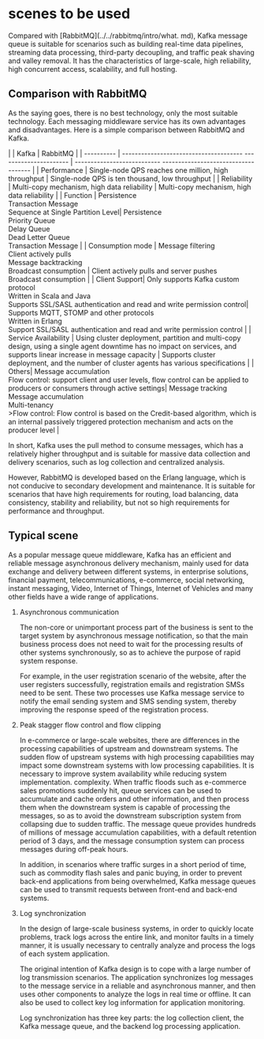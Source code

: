 # scenes to be used

Compared with [RabbitMQ](../../rabbitmq/intro/what. md), Kafka message queue is suitable for scenarios such as building real-time data pipelines, streaming data processing, third-party decoupling, and traffic peak shaving and valley removal. It has the characteristics of large-scale, high reliability, high concurrent access, scalability, and full hosting.

## Comparison with RabbitMQ

As the saying goes, there is no best technology, only the most suitable technology. Each messaging middleware service has its own advantages and disadvantages. Here is a simple comparison between RabbitMQ and Kafka.

| | Kafka | RabbitMQ |
| ---------- | -------------------------------------- ---------------------- | --------------------------- ------------------------------------ |
| Performance | Single-node QPS reaches one million, high throughput | Single-node QPS is ten thousand, low throughput |
| Reliability | Multi-copy mechanism, high data reliability | Multi-copy mechanism, high data reliability |
| Function | Persistence<br />Transaction Message<br />Sequence at Single Partition Level| Persistence<br />Priority Queue<br />Delay Queue<br />Dead Letter Queue<br />Transaction Message |
| Consumption mode | Message filtering<br />Client actively pulls<br />Message backtracking<br />Broadcast consumption | Client actively pulls and server pushes<br />Broadcast consumption |
| Client Support| Only supports Kafka custom protocol<br />Written in Scala and Java<br />Supports SSL/SASL authentication and read and write permission control| Supports MQTT, STOMP and other protocols<br />Written in Erlang <br />Support SSL/SASL authentication and read and write permission control |
| Service Availability | Using cluster deployment, partition and multi-copy design, using a single agent downtime has no impact on services, and supports linear increase in message capacity | Supports cluster deployment, and the number of cluster agents has various specifications |
| Others| Message accumulation<br />Flow control: support client and user levels, flow control can be applied to producers or consumers through active settings| Message tracking<br />Message accumulation<br />Multi-tenancy<br /> >Flow control: Flow control is based on the Credit-based algorithm, which is an internal passively triggered protection mechanism and acts on the producer level |

In short, Kafka uses the pull method to consume messages, which has a relatively higher throughput and is suitable for massive data collection and delivery scenarios, such as log collection and centralized analysis.

However, RabbitMQ is developed based on the Erlang language, which is not conducive to secondary development and maintenance. It is suitable for scenarios that have high requirements for routing, load balancing, data consistency, stability and reliability, but not so high requirements for performance and throughput.

## Typical scene

As a popular message queue middleware, Kafka has an efficient and reliable message asynchronous delivery mechanism, mainly used for data exchange and delivery between different systems, in enterprise solutions, financial payment, telecommunications, e-commerce, social networking, instant messaging, Video, Internet of Things, Internet of Vehicles and many other fields have a wide range of applications.

1. Asynchronous communication

    The non-core or unimportant process part of the business is sent to the target system by asynchronous message notification, so that the main business process does not need to wait for the processing results of other systems synchronously, so as to achieve the purpose of rapid system response.

    For example, in the user registration scenario of the website, after the user registers successfully, registration emails and registration SMSs need to be sent. These two processes use Kafka message service to notify the email sending system and SMS sending system, thereby improving the response speed of the registration process.

2. Peak stagger flow control and flow clipping

    In e-commerce or large-scale websites, there are differences in the processing capabilities of upstream and downstream systems. The sudden flow of upstream systems with high processing capabilities may impact some downstream systems with low processing capabilities. It is necessary to improve system availability while reducing system implementation. complexity.
    When traffic floods such as e-commerce sales promotions suddenly hit, queue services can be used to accumulate and cache orders and other information, and then process them when the downstream system is capable of processing the messages, so as to avoid the downstream subscription system from collapsing due to sudden traffic.
    The message queue provides hundreds of millions of message accumulation capabilities, with a default retention period of 3 days, and the message consumption system can process messages during off-peak hours.

    In addition, in scenarios where traffic surges in a short period of time, such as commodity flash sales and panic buying, in order to prevent back-end applications from being overwhelmed, Kafka message queues can be used to transmit requests between front-end and back-end systems.

3. Log synchronization

    In the design of large-scale business systems, in order to quickly locate problems, track logs across the entire link, and monitor faults in a timely manner, it is usually necessary to centrally analyze and process the logs of each system application.

    The original intention of Kafka design is to cope with a large number of log transmission scenarios. The application synchronizes log messages to the message service in a reliable and asynchronous manner, and then uses other components to analyze the logs in real time or offline. It can also be used to collect key log information for application monitoring.

    Log synchronization has three key parts: the log collection client, the Kafka message queue, and the backend log processing application.